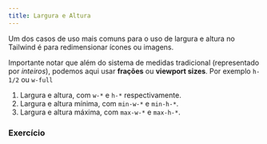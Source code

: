 ```yaml
---
title: Largura e Altura
---
```


Um dos casos de uso mais comuns para o uso de largura e altura no Tailwind é para redimensionar ícones ou imagens.

Importante notar que além do sistema de medidas tradicional (representado por *inteiros*), podemos aqui usar **frações** ou **viewport sizes**. Por exemplo `h-1/2` ou `w-full`

1. Largura e altura, com `w-*` e `h-*` respectivamente.
2. Largura e altura mínima, com `min-w-*` e `min-h-*`.
3. Largura e altura máxima, com `max-w-*` e `max-h-*`.

### Exercício
